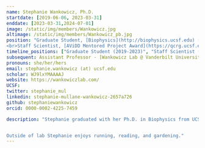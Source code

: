 ```yaml
---
name: Stephanie Wankowicz, Ph.D.
startdate: [2019-06-06, 2023-03-31]
enddate: [2023-03-31,2024-07-01]
image: /static/img/members/Wankowicz.jpg
altimage: /static/img/members/Wankowicz_pb.jpg
position: "Graduate Student, [Biophysics](http://biophysics.ucsf.edu) ([NSF GRFP](http://www.nsfgrfp.org/) (2019-2023), 
<br>Staff Scientist, [AViDD Mentored Project Award](https://qcrg.ucsf.edu/mentored-project-awards)  (2023-2024)"
timeline_positions: ["Graduate Student (2019-2023)", "Staff Scientist (2023-2024)"]
subsequent: Assistant Professor - [Wankowicz Lab @ Vanderbilt University](https://wankowiczlab.com/)
pronouns: she/her/hers
email: stephanie.wankowicz (at) ucsf.edu
scholar: WJ9lxYMAAAAJ
website: https://wankowiczlab.com/
UCSF:
twitter: stephanie_mul
linkedin: stephanie-mullane-wankowicz-2657a726
github: stephaniewankowicz
orcid: 0000-0002-4225-7459

description: "Stephanie graduated with her Ph.D. in Biophysics from UCSF. She was supported by graduate fellowships from [NSF](http://www.nsfgrfp.org/) and the [UCSF Discovery Fellows Program](https://graduate.ucsf.edu/discovery-fellows-program). Stephanie earned her bachelors degree from the University of Massachusetts, Amherst were she performed research on the economics of the Clean Water Act under Dr. Paul Kolkoswki. Subsequently, she worked as a computational biologist at Dana-Farber Cancer Institute and Broad Institute of MIT and Harvard. There, she worked uncovering the genetic relationships between genetics and response to cancer treatements under [Dr. Eliezer Van Allen](https://vanallenlab.dana-farber.org) and [Dr. Joaquim Bellmunt](http://bellmuntoncologia.com).


Outside of lab Stephanie enjoys running, reading, and gardening."
---
```

